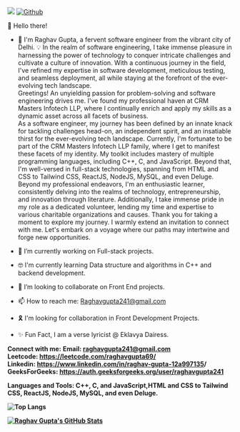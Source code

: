   ![](https://visitor-badge.laobi.icu/badge?page_id=raghav69-crypt.raghav69-crypt)
  [![Github](https://img.shields.io/github/followers/raghav69-crypt?label=Follow&style=social)](https://github.com/raghav69-crypt)

  👋 Hello there!
- 👀 I'm Raghav Gupta, a fervent software engineer from the vibrant city of Delhi.
  💡 In the realm of software engineering, I take immense pleasure in harnessing the power of technology to conquer intricate challenges and cultivate a culture of innovation. With a 
   continuous journey in the field, I've refined my expertise in software development, meticulous testing, and seamless deployment, all while staying at the forefront of the ever- 
   evolving tech landscape.
  <BR>
   Greetings! An unyielding passion for problem-solving and software engineering drives me. I've found my professional haven at CRM Masters Infotech LLP, where I continually 
   enrich and apply my skills as a dynamic asset across all facets of business.
  <BR>
   As a software engineer, my journey has been defined by an innate knack for tackling challenges head-on, an independent spirit, and an insatiable thirst for the ever-evolving tech 
   landscape. Currently, I'm fortunate to be part of the CRM Masters Infotech LLP family, where I get to manifest these facets of my identity.
   My toolkit includes mastery of multiple programming languages, including C++, C, and JavaScript. Beyond that, I'm well-versed in full-stack technologies, 
   spanning from HTML and CSS to Tailwind CSS, ReactJS, NodeJS, MySQL, and even Deluge.
  <BR>
   Beyond my professional endeavors, I'm an enthusiastic learner, consistently delving into the realms of technology, entrepreneurship, and innovation through literature. 
   Additionally, I take immense pride in my role as a dedicated volunteer, lending my time and expertise to various charitable organizations and causes. 
   Thank you for taking a moment to explore my journey. I warmly extend an invitation to connect with me. Let's embark on a voyage where our paths may intertwine and forge new 
   opportunities.

- 🌱 I’m currently working on Full-stack projects.
- 🤓 I'm currently learning Data structure and algorithms in C++ and backend development.
- 💞️ I’m looking to collaborate on Front End projects.
- 📫 How to reach me: Raghavgupta241@gmail.com
- 🎗  I'm looking for collaboration in Front Development Projects.
- ✨ Fun Fact, I am a verse lyricist @ Eklavya Dairess.

**Connect with me:**
 <b>Email<b>: <B>raghavgupta241@gmail.com<B><br>
 Leetcode: <B>https://leetcode.com/raghavgupta69/<B><br>
 Linkedin: <B>https://www.linkedin.com/in/raghav-gupta-12a997135<B>/<br>
 GeeksForGeeks: <B>https://auth.geeksforgeeks.org/user/raghavgupta241<B><br>

 Languages and Tools:
 **C++, C, and JavaScript,HTML and CSS to Tailwind CSS, ReactJS, NodeJS, MySQL, and even Deluge.**

![Top Langs](https://github-readme-stats.vercel.app/api/top-langs/?username=raghav69-crypt&theme=tokyonight)


[![Raghav Gupta's GitHub Stats](https://github-readme-stats.vercel.app/api?username=raghav69-crypt&show_icons=true&theme=radical)](https://github.com/raghav69-crypt/github-readme-stats)




<!---
raghav69-crypt/raghav69-crypt is a ✨ special ✨ repository because its `README.md` (this file) appears on your GitHub profile.
You can click the Preview link to take a look at your changes.
--->
